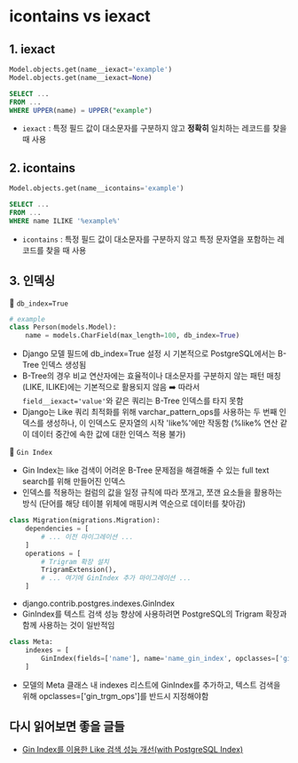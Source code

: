 # icontains vs iexact

## 1. iexact

```python
Model.objects.get(name__iexact='example')
Model.objects.get(name__iexact=None)
```

```sql
SELECT ...
FROM ...
WHERE UPPER(name) = UPPER("example")
```

* `iexact` : 특정 필드 값이 대소문자를 구분하지 않고 **정확히** 일치하는 레코드를 찾을 때 사용

## 2. icontains

```python
Model.objects.get(name__icontains='example')
```

```sql
SELECT ...
FROM ...
WHERE name ILIKE '%example%'
```
* `icontains` : 특정 필드 값이 대소문자를 구분하지 않고 특정 문자열을 포함하는 레코드를 찾을 때 사용

## 3. 인덱싱

📌 `db_index=True`

```python
# example
class Person(models.Model):
    name = models.CharField(max_length=100, db_index=True)
```
* Django 모델 필드에 db_index=True 설정 시 기본적으로 PostgreSQL에서는 B-Tree 인덱스 생성됨
* B-Tree의 경우 비교 연산자에는 효율적이나 대소문자를 구분하지 않는 패턴 매칭(LIKE, ILIKE)에는 기본적으로 활용되지 않음 ➡️ 따라서 `field__iexact='value'`와 같은 쿼리는 B-Tree 인덱스를 타지 못함
* Django는 Like 쿼리 최적화를 위해 varchar_pattern_ops를 사용하는 두 번째 인덱스를 생성하나, 이 인덱스도 문자열의 시작 'like%'에만 작동함 (%like% 연산 같이 데이터 중간에 속한 값에 대한 인덱스 적용 불가)
  

📌 `Gin Index`

* Gin Index는 like 검색이 어려운 B-Tree 문제점을 해결해줄 수 있는 full text search를 위해 만들어진 인덱스
* 인덱스를 적용하는 컬럼의 값을 일정 규칙에 따라 쪼개고, 쪼갠 요소들을 활용하는 방식 (단어를 해당 테이블 위체에 매핑시켜 역순으로 데이터를 찾아감)

```python
class Migration(migrations.Migration):
    dependencies = [
        # ... 이전 마이그레이션 ...
    ]
    operations = [
        # Trigram 확장 설치
        TrigramExtension(),
        # ... 여기에 GinIndex 추가 마이그레이션 ...
    ]
```
* django.contrib.postgres.indexes.GinIndex
* GinIndex를 텍스트 검색 성능 향상에 사용하려면 PostgreSQL의 Trigram 확장과 함께 사용하는 것이 일반적임

```python
class Meta:
    indexes = [
        GinIndex(fields=['name'], name='name_gin_index', opclasses=['gin_trgm_ops'])
    ]
```
* 모델의 Meta 클래스 내 indexes 리스트에 GinIndex를 추가하고, 텍스트 검색을 위해 opclasses=['gin_trgm_ops']를 반드시 지정해야함


## 다시 읽어보면 좋을 글들
* [Gin Index를 이용한 Like 검색 성능 개선(with PostgreSQL Index)](https://medium.com/@heeee/django-gin-index%EB%A5%BC-%EC%9D%B4%EC%9A%A9%ED%95%9C-like-%EA%B2%80%EC%83%89-%EC%84%B1%EB%8A%A5-%EA%B0%9C%EC%84%A0-with-postgresql-index-9c9eae7f67b7)



